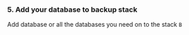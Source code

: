 ### 5. Add your database to backup stack

Add database or all the databases you need on to the stack `B`

